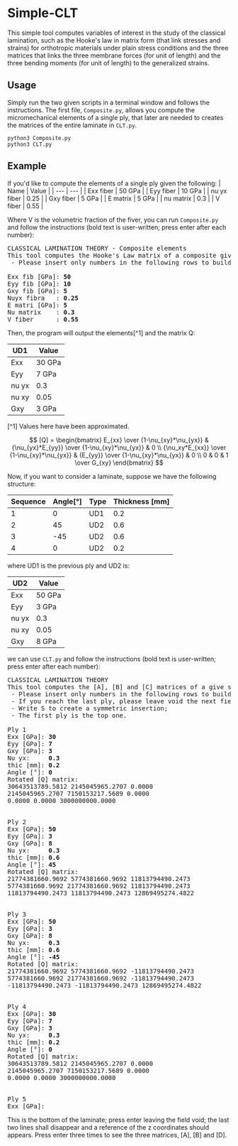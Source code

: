 # Simple-CLT
This simple tool computes variables of interest in the study of the classical lamination, such as the Hooke's law in matrix form (that link stresses and strains) for orthotropic materials under plain stress conditions and the three matrices that links the three membrane forces (for unit of length) and the three bending moments (for unit of length) to the generalized strains.
## Usage
Simply run the two given scripts in a terminal window and follows the instructions. The first file, `Composite.py`, allows you compute the micromechanical elements of a single ply, that later are needed to creates the matrices of the entire laminate in `CLT.py`.<br>
```
python3 Composite.py
python3 CLT.py
```
## Example
If you'd like to compute the elements of a single ply given the following:
| Name | Value |
| --- | --- |
| Exx fiber | 50 GPa |
| Eyy fiber | 10 GPa |
| nu yx fiber | 0.25 |
| Gxy fiber | 5 GPa |
| E matrix | 5 GPa |
| nu matrix | 0.3 |
| V fiber | 0.55 |

Where V is the volumetric fraction of the fiver, you can run `Composite.py` and follow the instructions (bold text is user-written; press enter after each number):
<pre>
CLASSICAL LAMINATION THEORY - Composite elements
This tool computes the Hooke's Law matrix of a composite given the elements of the fiber and the matrix.
 - Please insert only numbers in the following rows to build the laminate.

Exx fib [GPa]: <b>50</b>
Eyy fib [GPa]: <b>10</b>
Gxy fib [GPa]: <b>5</b>
Nuyx fibra   : <b>0.25</b>
E matri [GPa]: <b>5</b>
Nu matrix    : <b>0.3</b>
V fiber      : <b>0.55</b>
</pre>

Then, the program will output the elements[^1] and the matrix Q:

| UD1 | Value |
| --- | --- |
| Exx | 30 GPa |
| Eyy | 7 GPa |
| nu yx | 0.3 |
| nu xy | 0.05 |
| Gxy | 3 GPa |

[^1] Values here have been approximated.

$$
 [Q] = \begin{bmatrix}
  E_{xx} \over {1-\nu_{xy}*\nu_{yx}} & {\nu_{yx}*E_{yy}} \over {1-\nu_{xy}*\nu_{yx}} & 0 \\
  {\nu_xy*E_{xx}} \over {1-\nu_{xy}*\nu_{yx}} & {E_{yy}} \over {1-\nu_{xy}*\nu_{yx}} & 0 \\
  0 & 0 & 1 \over G_{xy}
 \end{bmatrix}
$$

Now, if you want to consider a laminate, suppose we have the following structure:

| Sequence | Angle[°] | Type | Thickness [mm] |
| --- | --- | --- | --- |
| 1 | 0 | UD1 | 0.2 |
| 2 | 45 | UD2 | 0.6 |
| 3 | -45 | UD2 | 0.6 |
| 4 | 0 | UD2 | 0.2 |

where UD1 is the previous ply and UD2 is:

| UD2 | Value |
| --- | --- |
| Exx | 50 GPa |
| Eyy | 3 GPa |
| nu yx | 0.3 |
| nu xy | 0.05 |
| Gxy | 8 GPa |

we can use `CLT.py` and follow the instructions (bold text is user-written; press enter after each number):

<pre>
CLASSICAL LAMINATION THEORY
This tool computes the [A], [B] and [C] matrices of a give sequence of plies.
 - Please insert only numbers in the following rows to build the laminate; 
 - If you reach the last ply, please leave void the next field;
 - Write S to create a symmetric insertion;
 - The first ply is the top one.

Ply 1
Exx [GPa]: <b>30</b>
Eyy [GPa]: <b>7</b>
Gxy [GPa]: <b>3</b>
Nu yx:     <b>0.3</b>
thic [mm]: <b>0.2</b>
Angle [°]: <b>0</b>
Rotated [Q] matrix:
30643513789.5812 2145045965.2707 0.0000 
2145045965.2707 7150153217.5689 0.0000 
0.0000 0.0000 3000000000.0000 


Ply 2
Exx [GPa]: <b>50</b>
Eyy [GPa]: <b>3</b>
Gxy [GPa]: <b>8</b>
Nu yx:     <b>0.3</b>
thic [mm]: <b>0.6</b>
Angle [°]: <b>45</b>
Rotated [Q] matrix:
21774381660.9692 5774381660.9692 11813794490.2473 
5774381660.9692 21774381660.9692 11813794490.2473 
11813794490.2473 11813794490.2473 12869495274.4822 


Ply 3
Exx [GPa]: <b>50</b>
Eyy [GPa]: <b>3</b>
Gxy [GPa]: <b>8</b>
Nu yx:     <b>0.3</b>
thic [mm]: <b>0.6</b>
Angle [°]: <b>-45</b>
Rotated [Q] matrix:
21774381660.9692 5774381660.9692 -11813794490.2473 
5774381660.9692 21774381660.9692 -11813794490.2473 
-11813794490.2473 -11813794490.2473 12869495274.4822 


Ply 4
Exx [GPa]: <b>30</b>
Eyy [GPa]: <b>7</b>
Gxy [GPa]: <b>3</b>
Nu yx:     <b>0.3</b>
thic [mm]: <b>0.2</b>
Angle [°]: <b>0</b>
Rotated [Q] matrix:
30643513789.5812 2145045965.2707 0.0000 
2145045965.2707 7150153217.5689 0.0000 
0.0000 0.0000 3000000000.0000 


Ply 5
Exx [GPa]:
</pre>
This is the bottom of the laminate; press enter leaving the field void; the last two lines shall disappear and a reference of the z coordinates should appears. Press enter three times to see the three matrices, [A], [B] and [D].
